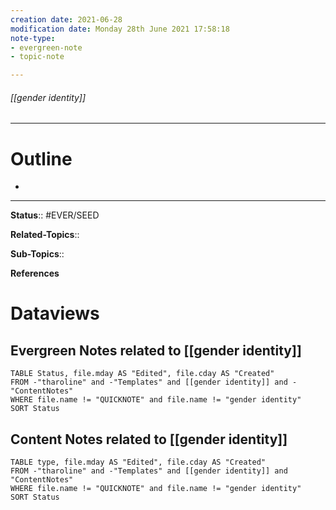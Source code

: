 ```yaml
---
creation date: 2021-06-28
modification date: Monday 28th June 2021 17:58:18
note-type: 
- evergreen-note
- topic-note

---
```


###### [[gender identity]]



---
# Outline
- 

---

**Status**:: #EVER/SEED

**Related-Topics**:: 
	
**Sub-Topics**::
	
**References**

# Dataviews 
## Evergreen Notes related to [[gender identity]]
```dataview
TABLE Status, file.mday AS "Edited", file.cday AS "Created"
FROM -"tharoline" and -"Templates" and [[gender identity]] and -"ContentNotes"
WHERE file.name != "QUICKNOTE" and file.name != "gender identity"
SORT Status
```
## Content Notes related to [[gender identity]]
```dataview
TABLE type, file.mday AS "Edited", file.cday AS "Created"
FROM -"tharoline" and -"Templates" and [[gender identity]] and "ContentNotes"
WHERE file.name != "QUICKNOTE" and file.name != "gender identity"
SORT Status
```